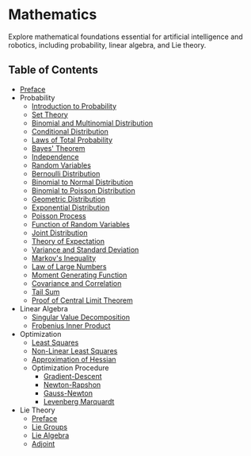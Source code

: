 # **Mathematics**

Explore mathematical foundations essential for artificial intelligence and robotics, including probability, linear algebra, and Lie theory.

## **Table of Contents**

- [Preface](../preface)
- Probability
    - [Introduction to Probability](../probability/intro_probs)
    - [Set Theory](../probability/set_theory)
    - [Binomial and Multinomial Distribution](../probability/binom_dist)
    - [Conditional Distribution](../probability/conditional_probs)
    - [Laws of Total Probability](../probability/total_probs)
    - [Bayes' Theorem](../probability/bayes_theorem)
    - [Independence](../probability/independence)
    - [Random Variables](../probability/random_var)
    - [Bernoulli Distribution](../probability/bernouli)
    - [Binomial to Normal Distribution](../probability/binomial_normal)
    - [Binomial to Poisson Distribution](../probability/binomial_poisson)
    - [Geometric Distribution](../probability/geo_dist)
    - [Exponential Distribution](../probability/exp_dist)
    - [Poisson Process](../probability/poisson_proccess)
    - [Function of Random Variables](../probability/func_random)
    - [Joint Distribution](../probability/joint_dist)
    - [Theory of Expectation](../probability/expected)
    - [Variance and Standard Deviation](../probability/var_std)
    - [Markov's Inequality](../probability/markov_ieq)
    - [Law of Large Numbers](../probability/large_num)
    - [Moment Generating Function](../probability/moment_func)
    - [Covariance and Correlation](../probability/cov_corr)
    - [Tail Sum](../probability/tail_sum)
    - [Proof of Central Limit Theorem](../probability/proof_clt)  
- Linear Algebra
    - [Singular Value Decomposition](../algebra/svd)
    - [Frobenius Inner Product](../algebra/frobenius_inner)
- Optimization
    - [Least Squares](../optimization/lsqrt)
    - [Non-Linear Least Squares](../optimization/non_lsqrt)
    - [Approximation of Hessian](../optimization/approx_hessian)
    - Optimization Procedure
        - [Gradient-Descent](../optimization/grad_descent)
        - [Newton-Rapshon](../optimization/newt_rapshon)
        - [Gauss-Newton](../optimization/gauss_newt)
        - [Levenberg Marquardt](../optimization/lm)
- Lie Theory
    - [Preface](../lie_theory/preface)
    - [Lie Groups](../lie_theory/lie_groups)
    - [Lie Algebra](../lie_theory/lie_algebra)
    - [Adjoint](../lie_theory/adjoint)
